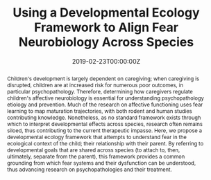 ---
title: "Using a Developmental Ecology Framework to Align Fear Neurobiology Across Species"
authors:
- Bridget Callaghan
- Heidi Meyers
- Maya Opendak
- admin
- Chelsea Harmon
- Anfei Lei
- Francis Lee
- Regina Sullivan
- Nim Tottenham

date: "2019-02-23T00:00:00Z"
doi: "https://psyarxiv.com/yp5h2/"

# Schedule page publish date (NOT publication's date).
publishDate: "2017-01-01T00:00:00Z"

# Publication type.
# Legend: 0 = Uncategorized; 1 = Conference paper; 2 = Journal article;
# 3 = Preprint / Working Paper; 4 = Report; 5 = Book; 6 = Book section;
# 7 = Thesis; 8 = Patent
publication_types: ["2"]

# Publication name and optional abbreviated publication name.
publication: "*Annual Reviews of Clinical Psychology*"
publication_short: ""

abstract: Children's development is largely dependent on caregiving; when caregiving is disrupted, children are at increased risk for numerous poor outcomes, in particular psychopathology. Therefore, determining how caregivers regulate children's affective neurobiology is essential for understanding psychopathology etiology and prevention. Much of the research on affective functioning uses fear learning to map maturation trajectories, with both rodent and human studies contributing knowledge. Nonetheless, as no standard framework exists through which to interpret developmental effects across species, research often remains siloed, thus contributing to the current therapeutic impasse. Here, we propose a developmental ecology framework that attempts to understand fear in the ecological context of the child; their relationship with their parent. By referring to developmental goals that are shared across species (to attach to, then, ultimately, separate from the parent), this framework provides a common grounding from which fear systems and their dysfunction can be understood, thus advancing research on psychopathologies and their treatment.

# Summary. An optional shortened abstract.
summary: 

tags:
featured: false

links:
- name: PDF
  url: "files/annurev-clinpsy-050718-095727.pdf"

# Featured image
# To use, add an image named `featured.jpg/png` to your page's folder. 
image:
  caption: 'Image credit: [**Unsplash**](https://unsplash.com/photos/jdD8gXaTZsc)'
  focal_point: ""
  preview_only: false

# Associated Projects (optional).
#   Associate this publication with one or more of your projects.
#   Simply enter your project's folder or file name without extension.
#   E.g. `internal-project` references `content/project/internal-project/index.md`.
#   Otherwise, set `projects: []`.
projects: []

# Slides (optional).
#   Associate this publication with Markdown slides.
#   Simply enter your slide deck's filename without extension.
#   E.g. `slides: "example"` references `content/slides/example/index.md`.
#   Otherwise, set `slides: ""`.
slides: ""
---